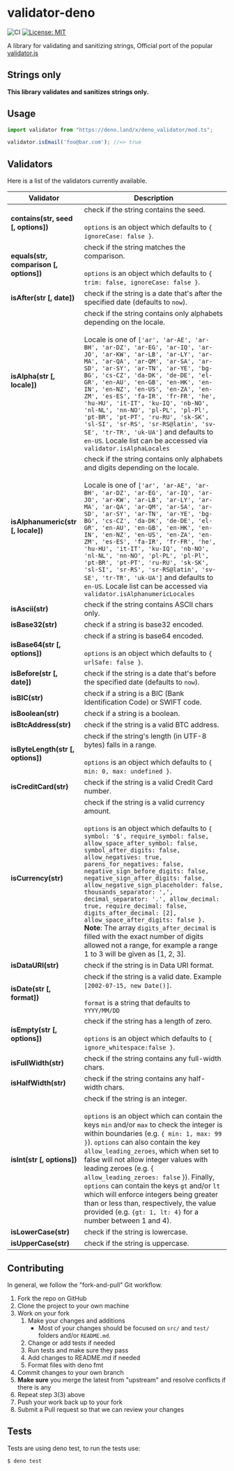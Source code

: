 # validator-deno

![CI](https://github.com/validatorjs/validator-deno/workflows/CI/badge.svg)
[![License: MIT](https://img.shields.io/badge/License-MIT-yellow.svg)](https://opensource.org/licenses/MIT)

A library for validating and sanitizing strings, Official port of the popular [validator.js](https://github.com/validatorjs/validator.js)

## Strings only
**This library validates and sanitizes strings only.**

## Usage

```typescript
import validator from "https://deno.land/x/deno_validator/mod.ts";

validator.isEmail('foo@bar.com'); //=> true
```

## Validators

Here is a list of the validators currently available.

| Validator | Description |
| - | - |
| **contains(str, seed [, options])** | check if the string contains the seed.<br/><br/>`options` is an object which defaults to `{ ignoreCase: false }`. |
| **equals(str, comparison [, options])** | check if the string matches the comparison.<br/><br/>`options` is an object which defaults to `{ trim: false, ignoreCase: false }`. |
| **isAfter(str [, date])** | check if the string is a date that's after the specified date (defaults to `now`). |
| **isAlpha(str [, locale])** | check if the string contains only alphabets depending on the locale.<br/><br/>Locale is one of `['ar', 'ar-AE', 'ar-BH', 'ar-DZ', 'ar-EG', 'ar-IQ', 'ar-JO', 'ar-KW', 'ar-LB', 'ar-LY', 'ar-MA', 'ar-QA', 'ar-QM', 'ar-SA', 'ar-SD', 'ar-SY', 'ar-TN', 'ar-YE', 'bg-BG', 'cs-CZ', 'da-DK', 'de-DE', 'el-GR', 'en-AU', 'en-GB', 'en-HK', 'en-IN', 'en-NZ', 'en-US', 'en-ZA', 'en-ZM', 'es-ES', 'fa-IR', 'fr-FR', 'he', 'hu-HU', 'it-IT', 'ku-IQ', 'nb-NO', 'nl-NL', 'nn-NO', 'pl-PL', 'pl-Pl', 'pt-BR', 'pt-PT', 'ru-RU', 'sk-SK', 'sl-SI', 'sr-RS', 'sr-RS@latin', 'sv-SE', 'tr-TR', 'uk-UA']` and defaults to `en-US`. Locale list can be accessed via `validator.isAlphaLocales` |
| **isAlphanumeric(str [, locale])** | check if the string contains only alphabets and digits depending on the locale.<br/><br/>Locale is one of `['ar', 'ar-AE', 'ar-BH', 'ar-DZ', 'ar-EG', 'ar-IQ', 'ar-JO', 'ar-KW', 'ar-LB', 'ar-LY', 'ar-MA', 'ar-QA', 'ar-QM', 'ar-SA', 'ar-SD', 'ar-SY', 'ar-TN', 'ar-YE', 'bg-BG', 'cs-CZ', 'da-DK', 'de-DE', 'el-GR', 'en-AU', 'en-GB', 'en-HK', 'en-IN', 'en-NZ', 'en-US', 'en-ZA', 'en-ZM', 'es-ES', 'fa-IR', 'fr-FR', 'he', 'hu-HU', 'it-IT', 'ku-IQ', 'nb-NO', 'nl-NL', 'nn-NO', 'pl-PL', 'pl-Pl', 'pt-BR', 'pt-PT', 'ru-RU', 'sk-SK', 'sl-SI', 'sr-RS', 'sr-RS@latin', 'sv-SE', 'tr-TR', 'uk-UA']` and defaults to `en-US`. Locale list can be accessed via `validator.isAlphanumericLocales` |
| **isAscii(str)** | check if the string contains ASCII chars only. |
| **isBase32(str)** | check if a string is base32 encoded. |
| **isBase64(str [, options])** | check if a string is base64 encoded.<br/><br/>`options` is an object which defaults to `{ urlSafe: false }`. |
| **isBefore(str [, date])** | check if the string is a date that's before the specified date (defaults to `now`). |
| **isBIC(str)** | check if a string is a BIC (Bank Identification Code) or SWIFT code. |
| **isBoolean(str)** | check if a string is a boolean. |
| **isBtcAddress(str)** | check if the string is a valid BTC address. |
| **isByteLength(str [, options])** | check if the string's length (in UTF-8 bytes) falls in a range.<br/><br/>`options` is an object which defaults to `{ min: 0, max: undefined }`. |
| **isCreditCard(str)** | check if the string is a valid Credit Card number. |
| **isCurrency(str)** | check if the string is a valid currency amount.<br/><br/>`options` is an object which defaults to `{ symbol: '$', require_symbol: false, allow_space_after_symbol: false, symbol_after_digits: false, allow_negatives: true, parens_for_negatives: false, negative_sign_before_digits: false, negative_sign_after_digits: false, allow_negative_sign_placeholder: false, thousands_separator: ',', decimal_separator: '.', allow_decimal: true, require_decimal: false, digits_after_decimal: [2], allow_space_after_digits: false }.`<br>**Note**: The array `digits_after_decimal` is filled with the exact number of digits allowed not a range, for example a range 1 to 3 will be given as [1, 2, 3]. |
| **isDataURI(str)** | check if the string is in Data URI format. |
| **isDate(str [, format])** | check if the string is a valid date. Example `[2002-07-15, new Date()]`.<br/><br/>`format` is a string that defaults to `YYYY/MM/DD` |
| **isEmpty(str [, options])** | check if the string has a length of zero. <br/><br/>`options` is an object which defaults to `{ ignore_whitespace:false }`. |
| **isFullWidth(str)** | check if the string contains any full-width chars. |
| **isHalfWidth(str)** | check if the string contains any half-width chars. |
| **isInt(str [, options])** | check if the string is an integer.<br/><br/>`options` is an object which can contain the keys `min` and/or `max` to check the integer is within boundaries (e.g. `{ min: 1, max: 99 }`). `options` can also contain the key `allow_leading_zeroes`, which when set to false will not allow integer values with leading zeroes (e.g. { `allow_leading_zeroes: false` }). Finally, `options` can contain the keys `gt` and/or `lt` which will enforce integers being greater than or less than, respectively, the value provided (e.g. `{gt: 1, lt: 4}` for a number between 1 and 4). |
| **isLowerCase(str)** | check if the string is lowercase. |
| **isUpperCase(str)** | check if the string is uppercase. |




## Contributing

In general, we follow the "fork-and-pull" Git workflow.

1. Fork the repo on GitHub
2. Clone the project to your own machine
3. Work on your fork
    1. Make your changes and additions
        - Most of your changes should be focused on `src/` and `test/` folders and/or `README.md`.
    2. Change or add tests if needed
    3. Run tests and make sure they pass
    4. Add changes to README.md if needed
    5. Format files with  deno fmt
4. Commit changes to your own branch
5. **Make sure** you merge the latest from "upstream" and resolve conflicts if there is any
6. Repeat step 3(3) above
7. Push your work back up to your fork
8. Submit a Pull request so that we can review your changes

## Tests

Tests are using deno test, to run the tests use:

```sh
$ deno test
```
